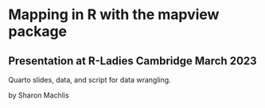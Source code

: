 # Mapping in R with the mapview package

## Presentation at R-Ladies Cambridge March 2023 

Quarto slides, data, and script for data wrangling.

by Sharon Machlis
